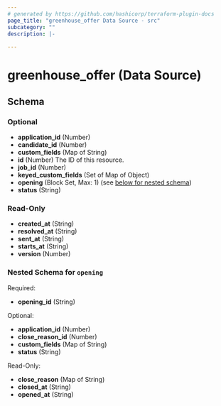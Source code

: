 ```yaml
---
# generated by https://github.com/hashicorp/terraform-plugin-docs
page_title: "greenhouse_offer Data Source - src"
subcategory: ""
description: |-
  
---
```


# greenhouse_offer (Data Source)





<!-- schema generated by tfplugindocs -->
## Schema

### Optional

- **application_id** (Number)
- **candidate_id** (Number)
- **custom_fields** (Map of String)
- **id** (Number) The ID of this resource.
- **job_id** (Number)
- **keyed_custom_fields** (Set of Map of Object)
- **opening** (Block Set, Max: 1) (see [below for nested schema](#nestedblock--opening))
- **status** (String)

### Read-Only

- **created_at** (String)
- **resolved_at** (String)
- **sent_at** (String)
- **starts_at** (String)
- **version** (Number)

<a id="nestedblock--opening"></a>
### Nested Schema for `opening`

Required:

- **opening_id** (String)

Optional:

- **application_id** (Number)
- **close_reason_id** (Number)
- **custom_fields** (Map of String)
- **status** (String)

Read-Only:

- **close_reason** (Map of String)
- **closed_at** (String)
- **opened_at** (String)


